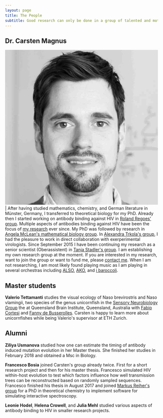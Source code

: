 ```yaml
---
layout: page
title: The People
subtitle: Good research can only be done in a group of talented and motivated people.
---
```



## Dr. Carsten Magnus

<img src="/img/carsten2.jpg" alt="Drawing" style="width: 800px;"/> | After having studied mathematics, chemistry, and German literature in Münster, Germany, I transferred to theoretical biology for my PhD. Already then I started working on antibody binding against HIV in [Roland Regoes' group][link Roland]. Multiple aspects of antibodies binding against HIV have been the focus of [my research][link my research] ever since. My PhD was followed by research in [Angela McLean's mathematical biology group][link Oxford]. In [Alexandra Trkola's group][link Alexandra], I had the pleasure to work in direct collaboration with exerperimental virologists. Since September 2015 I have been continuing my research as a senior scientist (Oberassistent) in [Tanja Stadler's group][link Tanja]. I am establishing my own research group at the moment. If you are interested in my research, want to join the group or want to fund me, please [contact me][link contact]. When I am not researching, I am most likely found playing music as I am playing in several orchestras including [ALSO][link also], [AKO][link ako], and [i baroccoli][link Brokkoli].


## Master students

**Valerio Tettamanti** studies the visual ecology of Naso brevirostris and Naso vlamingii, two species of the genus unicornfish in the [Sensory Neurobiology Group][link Sensory Biology] the at Queensland Brain Institute, Queensland, Australia with [Fabio Cortesi][link Fabio Cortesi] and [Fanny de Busserolles][link Fanny]. Carsten is happy to learn more about unicornfishes while being Valerio's supervisor at ETH Zurich.





## Alumni

**Ziliya Usmanova** studied how one can estimate the timing of antibody induced mutation evolution in her Master thesis. She finished her studies in February 2018 and obtained a Msc in Biology.

**Francesco Bosia** joined Carsten's group already twice. First for a short research project and then for his master thesis. Francesco simulated HIV within-host evolution to test which factors influence how well transmission trees can be reconstructed based on randomly sampled sequences. Francesco finished his thesis in August 2017 and joined [Markus Reiher's group][lab Fran] for a PhD in theoretical chemistry  to implement software for simulating interactive spectroscopy.

**Leonie Hodel**, **Helena Crowell**, and **Julia Mehl** studied various aspects of antibody binding to HIV in smaller research projects.


[link Roland]: http://www.tb.ethz.ch/research/regoes-group.html
[link my research]: /research/
[link Oxford]: https://www.zoo.ox.ac.uk/people/professor-angela-mclean-frs
[link Alexandra]: http://www.virology.uzh.ch/de/aboutus/personend/forschungd/gtrkolad.html]
[link Tanja]: http://www.bsse.ethz.ch/cevo
[link contact]: /contact/
[lab Fran]: https://www.ethz.ch/content/specialinterest/chab/physical-chemistry/reiher/en.html
[link also]: http://www.alumniorchester.ch
[link ako]: http://www.ako.ethz.ch
[link Brokkoli]: http://ibaroccoli.ch/
[link Fabio Cortesi]: https://qbi.uq.edu.au/profile/409/fabio-cortesi
[link Sensory Biology]: http://web.qbi.uq.edu.au/ml/
[link Fanny]: https://qbi.uq.edu.au/profile/373/fanny-de-busserolles
